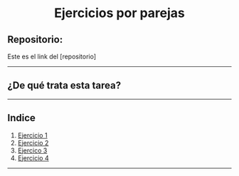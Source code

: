 <h1 align="center">	Ejercicios por parejas</h1>

<h2>Repositorio:</h2>

Este es el link del [repositorio]

***
<h2>¿De qué trata esta tarea?</h2>


***
## Indice

1. [Ejercicio 1](#id1)
2. [Ejercicio 2](#id2)
3. [Ejercico 3](#id3)
4. [Ejercicio 4](#id4)

***
